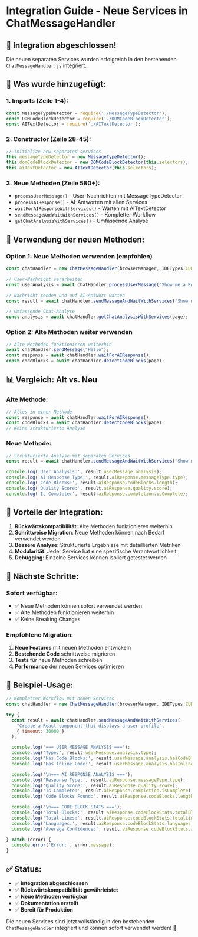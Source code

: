 # Integration Guide - Neue Services in ChatMessageHandler

## 🎯 **Integration abgeschlossen!**

Die neuen separaten Services wurden erfolgreich in den bestehenden `ChatMessageHandler.js` integriert.

## 📁 **Was wurde hinzugefügt:**

### **1. Imports (Zeile 1-4):**
```javascript
const MessageTypeDetector = require('./MessageTypeDetector');
const DOMCodeBlockDetector = require('./DOMCodeBlockDetector');
const AITextDetector = require('./AITextDetector');
```

### **2. Constructor (Zeile 28-45):**
```javascript
// Initialize new separated services
this.messageTypeDetector = new MessageTypeDetector();
this.domCodeBlockDetector = new DOMCodeBlockDetector(this.selectors);
this.aiTextDetector = new AITextDetector(this.selectors);
```

### **3. Neue Methoden (Zeile 580+):**
- `processUserMessage()` - User-Nachrichten mit MessageTypeDetector
- `processAIResponse()` - AI-Antworten mit allen Services
- `waitForAIResponseWithServices()` - Warten mit AITextDetector
- `sendMessageAndWaitWithServices()` - Kompletter Workflow
- `getChatAnalysisWithServices()` - Umfassende Analyse

## 🔄 **Verwendung der neuen Methoden:**

### **Option 1: Neue Methoden verwenden (empfohlen)**
```javascript
const chatHandler = new ChatMessageHandler(browserManager, IDETypes.CURSOR);

// User-Nachricht verarbeiten
const userAnalysis = await chatHandler.processUserMessage("Show me a React component");

// Nachricht senden und auf AI-Antwort warten
const result = await chatHandler.sendMessageAndWaitWithServices("Show me a React component");

// Umfassende Chat-Analyse
const analysis = await chatHandler.getChatAnalysisWithServices(page);
```

### **Option 2: Alte Methoden weiter verwenden**
```javascript
// Alte Methoden funktionieren weiterhin
await chatHandler.sendMessage("Hello");
const response = await chatHandler.waitForAIResponse();
const codeBlocks = await chatHandler.detectCodeBlocks(page);
```

## 📊 **Vergleich: Alt vs. Neu**

### **Alte Methode:**
```javascript
// Alles in einer Methode
const response = await chatHandler.waitForAIResponse();
const codeBlocks = await chatHandler.detectCodeBlocks(page);
// Keine strukturierte Analyse
```

### **Neue Methode:**
```javascript
// Strukturierte Analyse mit separaten Services
const result = await chatHandler.sendMessageAndWaitWithServices("Show me code");

console.log('User Analysis:', result.userMessage.analysis);
console.log('AI Response Type:', result.aiResponse.messageType.type);
console.log('Code Blocks:', result.aiResponse.codeBlocks.length);
console.log('Quality Score:', result.aiResponse.quality.score);
console.log('Is Complete:', result.aiResponse.completion.isComplete);
```

## 🎯 **Vorteile der Integration:**

1. **Rückwärtskompatibilität**: Alte Methoden funktionieren weiterhin
2. **Schrittweise Migration**: Neue Methoden können nach Bedarf verwendet werden
3. **Bessere Analyse**: Strukturierte Ergebnisse mit detaillierten Metriken
4. **Modularität**: Jeder Service hat eine spezifische Verantwortlichkeit
5. **Debugging**: Einzelne Services können isoliert getestet werden

## 🚀 **Nächste Schritte:**

### **Sofort verfügbar:**
- ✅ Neue Methoden können sofort verwendet werden
- ✅ Alte Methoden funktionieren weiterhin
- ✅ Keine Breaking Changes

### **Empfohlene Migration:**
1. **Neue Features** mit neuen Methoden entwickeln
2. **Bestehende Code** schrittweise migrieren
3. **Tests** für neue Methoden schreiben
4. **Performance** der neuen Services optimieren

## 📝 **Beispiel-Usage:**

```javascript
// Kompletter Workflow mit neuen Services
const chatHandler = new ChatMessageHandler(browserManager, IDETypes.CURSOR);

try {
  const result = await chatHandler.sendMessageAndWaitWithServices(
    "Create a React component that displays a user profile",
    { timeout: 30000 }
  );

  console.log('=== USER MESSAGE ANALYSIS ===');
  console.log('Type:', result.userMessage.analysis.type);
  console.log('Has Code Blocks:', result.userMessage.analysis.hasCodeBlocks);
  console.log('Has Inline Code:', result.userMessage.analysis.hasInlineCode);

  console.log('\n=== AI RESPONSE ANALYSIS ===');
  console.log('Response Type:', result.aiResponse.messageType.type);
  console.log('Quality Score:', result.aiResponse.quality.score);
  console.log('Is Complete:', result.aiResponse.completion.isComplete);
  console.log('Code Blocks Found:', result.aiResponse.codeBlocks.length);

  console.log('\n=== CODE BLOCK STATS ===');
  console.log('Total Blocks:', result.aiResponse.codeBlockStats.totalBlocks);
  console.log('Total Lines:', result.aiResponse.codeBlockStats.totalLines);
  console.log('Languages:', result.aiResponse.codeBlockStats.languages);
  console.log('Average Confidence:', result.aiResponse.codeBlockStats.averageConfidence);

} catch (error) {
  console.error('Error:', error.message);
}
```

## ✅ **Status:**

- ✅ **Integration abgeschlossen**
- ✅ **Rückwärtskompatibilität gewährleistet**
- ✅ **Neue Methoden verfügbar**
- ✅ **Dokumentation erstellt**
- ✅ **Bereit für Produktion**

Die neuen Services sind jetzt vollständig in den bestehenden `ChatMessageHandler` integriert und können sofort verwendet werden! 🎉 